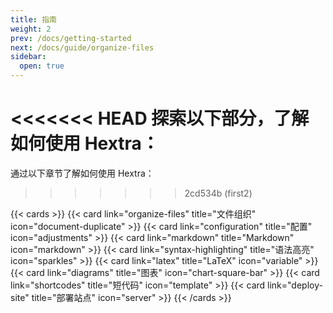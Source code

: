 ```yaml
---
title: 指南
weight: 2
prev: /docs/getting-started
next: /docs/guide/organize-files
sidebar:
  open: true
---
```


<<<<<<< HEAD
探索以下部分，了解如何使用 Hextra：
=======
通过以下章节了解如何使用 Hextra：
>>>>>>> 2cd534b (first2)

<!--more-->

{{< cards >}}
  {{< card link="organize-files" title="文件组织" icon="document-duplicate" >}}
  {{< card link="configuration" title="配置" icon="adjustments" >}}
  {{< card link="markdown" title="Markdown" icon="markdown" >}}
  {{< card link="syntax-highlighting" title="语法高亮" icon="sparkles" >}}
  {{< card link="latex" title="LaTeX" icon="variable" >}}
  {{< card link="diagrams" title="图表" icon="chart-square-bar" >}}
  {{< card link="shortcodes" title="短代码" icon="template" >}}
  {{< card link="deploy-site" title="部署站点" icon="server" >}}
{{< /cards >}}